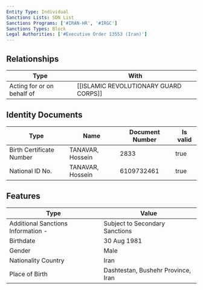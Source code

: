 ```yaml
---
Entity Type: Individual
Sanctions Lists: SDN List
Sanctions Programs: ['#IRAN-HR', '#IRGC']
Sanctions Types: Block
Legal Authorities: ['#Executive Order 13553 (Iran)']
---
```


## Relationships
| Type  | With      | 
|-------|-----------|
| Acting for or on behalf of | [[ISLAMIC REVOLUTIONARY GUARD CORPS]] |

## Identity Documents
| Type  | Name      | Document Number | Is valid |
|-------|-----------|-----------------|----------|
| Birth Certificate Number | TANAVAR, Hossein | 2833 | true |
| National ID No. | TANAVAR, Hossein | 6109732461 | true |

## Features
| Type  | Value      |
|-------|------------|
| Additional Sanctions Information - | Subject to Secondary Sanctions |
| Birthdate | 30 Aug 1981 |
| Gender | Male |
| Nationality Country | Iran |
| Place of Birth | Dashtestan, Bushehr Province, Iran |
